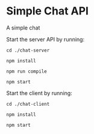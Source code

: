 # Simple Chat API
A simple chat

Start the server API by running:
```
cd ./chat-server

npm install

npm run compile

npm start
```

Start the client by running:
```
cd ./chat-client

npm install

npm start
```
